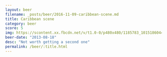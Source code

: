 ```yaml
---
layout: beer
filename: _posts/beer/2016-11-09-caribbean-scene.md
title: Caribbean scene
category: beer
score: 5
img: https://scontent.xx.fbcdn.net/v/t1.0-0/p480x480/1185783_10151860443868745_1132451963_n.jpg?_nc_cat=105&_nc_ht=scontent.xx&oh=06764f21ed123b1d538c2950d07be8b3&oe=5C85AE81
beer-date: "2013-08-18"
desc: "Not worth getting a second one"
permalink: /beer/:title.html
---
```

